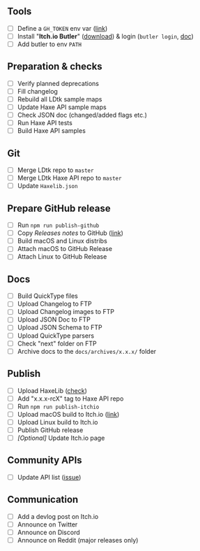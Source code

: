 ## Tools
- [ ] Define a `GH_TOKEN` env var  ([link](https://github.com/settings/tokens))
- [ ] Install "**Itch.io Butler**" ([download](https://itchio.itch.io/butler)) & login (`butler login`, [doc](https://itch.io/docs/butler/))
- [ ] Add butler to env `PATH`

## Preparation & checks
- [ ] Verify planned deprecations
- [ ] Fill changelog
- [ ] Rebuild all LDtk sample maps
- [ ] Update Haxe API sample maps
- [ ] Check JSON doc (changed/added flags etc.)
- [ ] Run Haxe API tests
- [ ] Build Haxe API samples

## Git
- [ ] Merge LDtk repo to `master`
- [ ] Merge LDtk Haxe API repo to `master`
- [ ] Update `Haxelib.json`

## Prepare GitHub release
- [ ] Run `npm run publish-github`
- [ ] Copy *Releases notes* to GitHub ([link](https://github.com/deepnight/ldtk/releases))
- [ ] Build macOS and Linux distribs
- [ ] Attach macOS to GitHub Release
- [ ] Attach Linux to GitHub Release

## Docs
- [ ] Build QuickType files
- [ ] Upload Changelog to FTP
- [ ] Upload Changelog images to FTP
- [ ] Upload JSON Doc to FTP
- [ ] Upload JSON Schema to FTP
- [ ] Upload QuickType parsers
- [ ] Check "next" folder on FTP
- [ ] Archive docs to the `docs/archives/x.x.x/` folder

## Publish
- [ ] Upload HaxeLib ([check](https://lib.haxe.org/p/ldtk-haxe-api/))
- [ ] Add "x.x.x-rcX" tag to Haxe API repo
- [ ] Run `npm run publish-itchio`
- [ ] Upload macOS build to Itch.io ([link](https://itch.io/dashboard))
- [ ] Upload Linux build to Itch.io
- [ ] Publish GitHub release
- [ ] *[Optional]* Update Itch.io page

## Community APIs
- [ ] Update API list ([issue](https://github.com/deepnight/ldtk/issues/273))

## Communication
- [ ] Add a devlog post on Itch.io
- [ ] Announce on Twitter
- [ ] Announce on Discord
- [ ] Announce on Reddit (major releases only)
